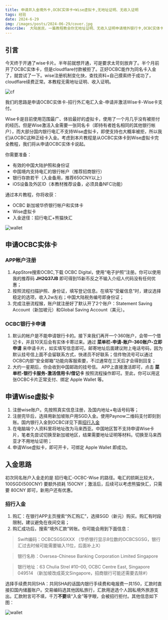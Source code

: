 ```yaml
---
title: 申请并入金境外卡,OCBC实体卡+Wise虚拟卡,无地址证明、无收入证明
tags: 经验
date: 2024-6-29  
img: /images/posts/2024-06-29/cover.jpg
describe:  大陆居民，一篇教程教会你无地址证明、无收入证明申请境外银行卡,OCBC实体卡+Wise虚拟卡，附带入金方式。
---
```


## 引言

今天终于开通了wise卡片。半年前就想开通，可是要求太苛刻放弃了。半个月前开了OCBC实体卡，但是cloudflare付款被拒了。正好OCBC能作为同名卡入金了，就尝试了一下。wise注册机制变化快，查找资料+自己摸索终于成功了，cloudflare续费正常。本教程无需地址证明、收入证明。

![cf](/images/posts/2024-06-29/cf.jpg)

我们的思路是申请OCBC实体卡-招行外汇电汇入金-申请并激活Wise卡-Wise卡支付。

Wise卡是目前使用范围最广、体验最好的虚拟卡，使用了一个月几乎没有被拒付的经历。但是Wise激活入金需要一张同名卡（即持有者姓名相同的其他银行帐户），而大部分国内银行电汇不支持Wise虚拟卡，即使支持也大概率被拒，所以我们从OCBC这种正经卡入金。考虑到本片教程是从OCBC实体卡到Wise虚拟卡完全教程，我们将从申请OCBC实体卡说起。

你需要准备：
- 有效的中国大陆护照和身份证
- 中国境内支持电汇的银行帐户（推荐招商银行）
- 银行存款若干（入金备用，推荐650CNY以上）
- iOS设备及外区ID（本教材推荐设备，必须具备NFC功能）

通过本片教程，你将收获：
- OCBC 新加坡华侨银行帐户和实体卡
- Wise虚拟卡
- 入金途径：招行电汇+熊猫快汇

![wallet](/images/posts/2024-06-29/cover.jpg)

## 申请OCBC实体卡

### APP帐户注册

1. AppStore搜索OCBC,下载 OCBC Digital，使用“电子护照”注册。你可以使用我的推荐码 **JH2Q37JB** 即可得到15新币反之不输入介绍人代码没有任何优惠；
2. 按照流程扫描护照、身份证，填写登记信息。在填写“受雇信息”时，建议选择稳定的选项，收入2w左右；中国大陆税务编号即身份证；
3. 完成注册流程猴，账户就注册好了默认开了2个账户：Statement Saving Account（新加坡元）和Global Saving Account（美元）。

### OCBC银行卡申请

1. 默认的帐户是不能申请银行卡的。接下来我们再开一个360账户，会带一个借记卡，并且10天后会有实体卡寄过来。通过 **菜单栏-申请-账户-360账户-立即申请** 来申请卡片，如实填写信息即可。邮寄地址后面建议附上电话号码，因为默认挂号信上面不会留联系方式，快递员不好联系；信件物流号可以通过OCBC内部“安全邮箱”功能向客服索要，不过通常在三天后才会得到回复；
2. 大约一星期后，你会收到中国邮政的挂号信。 APP上直接激活即可，点击 **菜单栏-银行卡服务-激活信用卡/借记卡** 按照流程操作即可。至此，你可以用这张OCBC卡片正常支付、绑定 Apple Wallet 等。

## 申请Wise虚拟卡

1. 注册wise账户。先按照真实信息注册，及国内地址+电话号码等；
2. 注册完毕后，选择用新加坡账户用SGD入金。使用Paynow二维码支付即刻到账。国内银行入金到OCBC详见下面[招行入金](#招行入金)
3. 在电脑端个人资料里将地址改为马来西亚。中国地区暂不支持申请Wise卡片，笔者先尝试切换至新加坡地区，结果需要地址证明等材料。切换至马来西亚才不用地址证明；
4. 申请Wise虚拟卡，即可开卡，可绑定 Apple Wallet 即成功。

## 入金思路

初次同名账户入金走的是 招行电汇-OCBC-Wise 的路径。电汇的损耗比较大，100SGD(500CNY) 要额外损耗 150CNY；激活后，后续可以考虑熊猫快汇，只需要 80CNY 即可，新用户还有优惠。

### 招行入金

1. 购汇：在银行APP主页搜索“外汇购汇”，选择SGD（新元）购买。购汇有时段限制，建议避免在夜间交易；
2. 购汇成功后，搜索“境外汇款”转账。你可能会用到下面信息：

> Swift编码：OCBCSGSGXXX （华侨银行显示8位数的OCBCSGSG，银行汇过去时候可能需要输入11位，后面补上X）

> 银行名称：Oversea-Chinese Banking Corporation Limited Singapore

> 银行地址：63 Chulia Strel #10–00, OCBC Centre East, Singapore 049514 （新加坡改成英文Singapore，招商银行可能还需要去除#）

选择手续费共同SHA：共同SHA的话国内银行手续费和电报费一共150，汇款时直接扣国内储蓄账户。交易编码选其他因私旅行，汇款用途选个人因私境外旅游支出。汇款附言可不填，千万**不要**填“入金”等字眼，会被招行拒付。其他信息如下图：

![wallet](/images/posts/2024-06-29/bank.jpg)